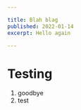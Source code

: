 ```yaml
---

title: Blah blag
published: 2022-01-14
excerpt: Hello again

---
```


# Testing

1. goodbye
2. test
